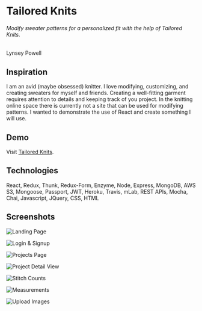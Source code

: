 # Tailored Knits
###### Modify sweater patterns for a personalized fit with the help of Tailored Knits.
Lynsey Powell

## Inspiration
I am an avid (maybe obsessed) knitter. I love modifying, customizing, and creating sweaters for myself and friends. Creating a well-fitting garment requires attention to details and keeping track of you project. In the knitting online space there is currently not a site that can be used for modifying patterns. I wanted to demonstrate the use of React and create something I will use.  

## Demo
Visit [Tailored Knits](https://tailored-knits.herokuapp.com/).

## Technologies
React, Redux, Thunk, Redux-Form, Enzyme, Node, Express, MongoDB, AWS S3, Mongoose, Passport, JWT, Heroku, Travis, mLab, REST APIs, Mocha, Chai, Javascript, JQuery, CSS, HTML

## Screenshots
![Landing Page](https://s3-us-west-1.amazonaws.com/tailored-knits-repository/project-images/Landing.png)

![Login & Signup](https://s3-us-west-1.amazonaws.com/tailored-knits-repository/project-images/Login.png)

![Projects Page](https://s3-us-west-1.amazonaws.com/tailored-knits-repository/project-images/Projects.png)

![Project Detail View](https://s3-us-west-1.amazonaws.com/tailored-knits-repository/project-images/Project-detail.png)

![Stitch Counts](https://s3-us-west-1.amazonaws.com/tailored-knits-repository/project-images/Stitches.png)

![Measurements](https://s3-us-west-1.amazonaws.com/tailored-knits-repository/project-images/Measurements.png)

![Upload Images](https://s3-us-west-1.amazonaws.com/tailored-knits-repository/project-images/Upload.png)
